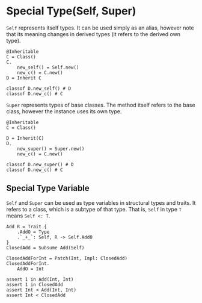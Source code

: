# Special Type(Self, Super)

`Self` represents itself types.
It can be used simply as an alias, however note that its meaning changes in derived types (it refers to the derived own type).

```erg
@Inheritable
C = Class()
C.
    new_self() = Self.new()
    new_c() = C.new()
D = Inherit C

classof D.new_self() # D
classof D.new_c() # C
```

`Super` represents types of base classes. The method itself refers to the base class, however the instance uses its own type.

```erg
@Inheritable
C = Class()

D = Inherit(C)
D.
    new_super() = Super.new()
    new_c() = C.new()

classof D.new_super() # D
classof D.new_c() # C
```

## Special Type Variable

`Self` and `Super` can be used as type variables in structural types and traits. It refers to a class, which is a subtype of that type. That is, `Self` in type `T` means `Self <: T`.

```erg
Add R = Trait {
    .AddO = Type
    .`_+_`: Self, R -> Self.AddO
}
ClosedAdd = Subsume Add(Self)

ClosedAddForInt = Patch(Int, Impl: ClosedAdd)
ClosedAddForInt.
    AddO = Int

assert 1 in Add(Int, Int)
assert 1 in ClosedAdd
assert Int < Add(Int, Int)
assert Int < ClosedAdd
```

